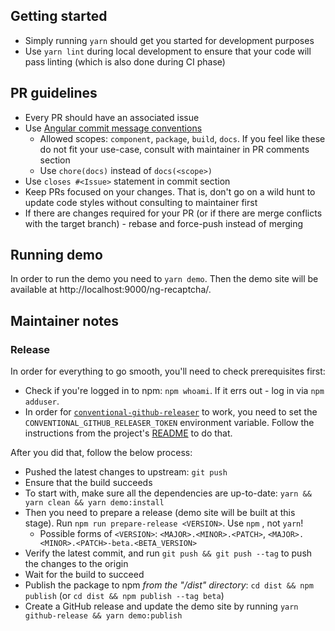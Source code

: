 ## Getting started

- Simply running `yarn` should get you started for development purposes
- Use `yarn lint` during local development to ensure that your code will pass linting (which is also done during CI phase)

## PR guidelines

- Every PR should have an associated issue
- Use [Angular commit message conventions](https://gist.github.com/stephenparish/9941e89d80e2bc58a153)
  - Allowed scopes: `component`, `package`, `build`, `docs`. If you feel like these do not fit your use-case, consult with maintainer in PR comments section
  - Use `chore(docs)` instead of `docs(<scope>)`
- Use `closes #<Issue>` statement in commit <Description> section
- Keep PRs focused on your changes. That is, don't go on a wild hunt to update code styles without consulting to maintainer first
- If there are changes required for your PR (or if there are merge conflicts with the target branch) - rebase and force-push instead of merging

## Running demo

In order to run the demo you need to `yarn demo`. Then the demo site will be available at http://localhost:9000/ng-recaptcha/.

## Maintainer notes

### Release

In order for everything to go smooth, you'll need to check prerequisites first:

- Check if you're logged in to npm: `npm whoami`. If it errs out - log in via `npm adduser`.
- In order for [`conventional-github-releaser`](https://github.com/ckeditor/conventional-github-releaser) to work, you need to set the `CONVENTIONAL_GITHUB_RELEASER_TOKEN` environment variable. Follow the instructions from the project's [README](https://github.com/ckeditor/conventional-github-releaser#setup-token-for-cli) to do that.

After you did that, follow the below process:

- Pushed the latest changes to upstream: `git push`
- Ensure that the build succeeds
- To start with, make sure all the dependencies are up-to-date: `yarn && yarn clean && yarn demo:install`
- Then you need to prepare a release (demo site will be built at this stage). Run `npm run prepare-release <VERSION>`. Use `npm` , not `yarn`!
  - Possible forms of `<VERSION>`: `<MAJOR>.<MINOR>.<PATCH>`, `<MAJOR>.<MINOR>.<PATCH>-beta.<BETA_VERSION>`
- Verify the latest commit, and run `git push && git push --tag` to push the changes to the origin
- Wait for the build to succeed
- Publish the package to npm _from the "/dist" directory_: `cd dist && npm publish` (or `cd dist && npm publish --tag beta`)
- Create a GitHub release and update the demo site by running `yarn github-release && yarn demo:publish`
